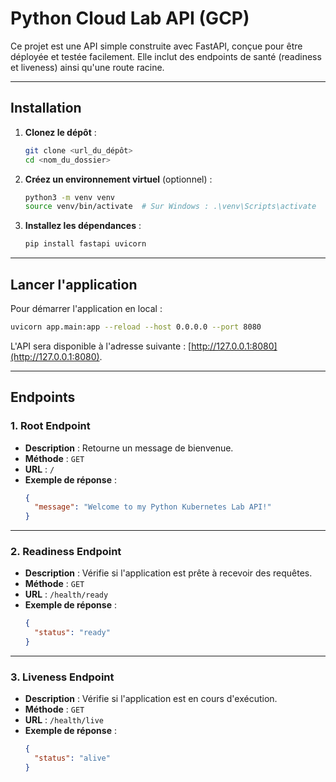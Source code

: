# Python Cloud Lab API (GCP)

Ce projet est une API simple construite avec FastAPI, conçue pour être déployée et testée facilement. Elle inclut des endpoints de santé (readiness et liveness) ainsi qu'une route racine.

---

## **Installation**

1. **Clonez le dépôt** :
   ```bash
   git clone <url_du_dépôt>
   cd <nom_du_dossier>
   ```

2. **Créez un environnement virtuel** (optionnel) :
   ```bash
   python3 -m venv venv
   source venv/bin/activate  # Sur Windows : .\venv\Scripts\activate
   ```

3. **Installez les dépendances** :
   ```bash
   pip install fastapi uvicorn
   ```

---

## **Lancer l'application**

Pour démarrer l'application en local :

```bash
uvicorn app.main:app --reload --host 0.0.0.0 --port 8080
```

L'API sera disponible à l'adresse suivante : [http://127.0.0.1:8080](http://127.0.0.1:8080).

---

## **Endpoints**

### **1. Root Endpoint**

- **Description** : Retourne un message de bienvenue.
- **Méthode** : `GET`
- **URL** : `/`
- **Exemple de réponse** :
  ```json
  {
    "message": "Welcome to my Python Kubernetes Lab API!"
  }
  ```

---

### **2. Readiness Endpoint**

- **Description** : Vérifie si l'application est prête à recevoir des requêtes.
- **Méthode** : `GET`
- **URL** : `/health/ready`
- **Exemple de réponse** :
  ```json
  {
    "status": "ready"
  }
  ```

---

### **3. Liveness Endpoint**

- **Description** : Vérifie si l'application est en cours d'exécution.
- **Méthode** : `GET`
- **URL** : `/health/live`
- **Exemple de réponse** :
  ```json
  {
    "status": "alive"
  }
  ```